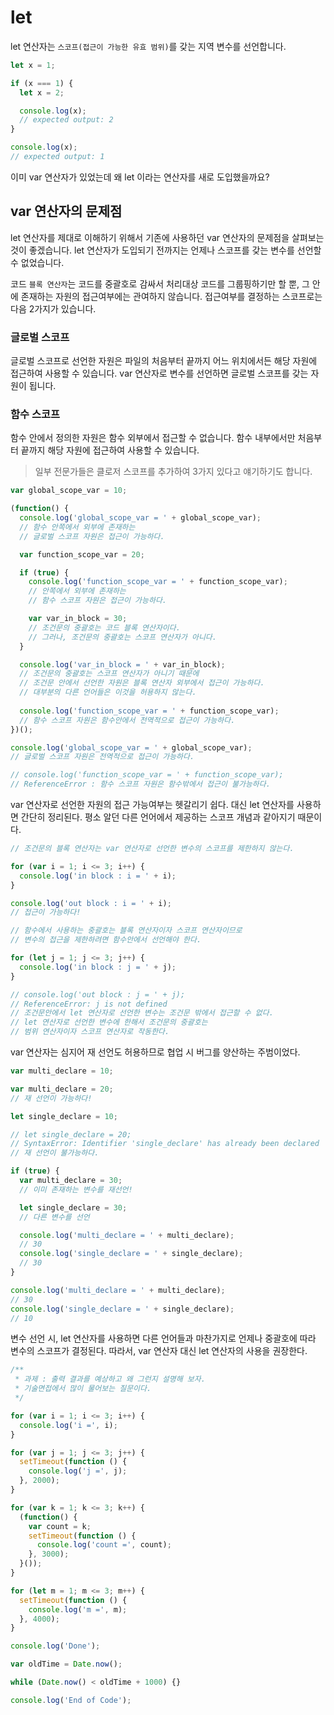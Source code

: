# let

let 연산자는 `스코프(접근이 가능한 유효 범위)`를 갖는 지역 변수를 선언합니다. 

```JavaScript
let x = 1;

if (x === 1) {
  let x = 2;

  console.log(x);
  // expected output: 2
}

console.log(x);
// expected output: 1
```

이미 var 연산자가 있었는데 왜 let 이라는 연산자를 새로 도입했을까요?

## var 연산자의 문제점

let 연산자를 제대로 이해하기 위해서 기존에 사용하던 var 연산자의 문제점을 살펴보는 것이 좋겠습니다. let 연산자가 도입되기 전까지는 언제나 스코프를 갖는 변수를 선언할 수 없었습니다.

코드 `블록 연산자`는 코드를 중괄호로 감싸서 처리대상 코드를 그룹핑하기만 할 뿐, 그 안에 존재하는 자원의 접근여부에는 관여하지 않습니다. 접근여부를 결정하는 스코프로는 다음 2가지가 있습니다.

### 글로벌 스코프

글로벌 스코프로 선언한 자원은 파일의 처음부터 끝까지 어느 위치에서든 해당 자원에 접근하여 사용할 수 있습니다. var 연산자로 변수를 선언하면 글로벌 스코프를 갖는 자원이 됩니다.

### 함수 스코프

함수 안에서 정의한 자원은 함수 외부에서 접근할 수 없습니다. 함수 내부에서만 처음부터 끝까지 해당 자원에 접근하여 사용할 수 있습니다.

> 일부 전문가들은 클로저 스코프를 추가하여 3가지 있다고 얘기하기도 합니다.

```JavaScript
var global_scope_var = 10;

(function() {
  console.log('global_scope_var = ' + global_scope_var);
  // 함수 안쪽에서 외부에 존재하는 
  // 글로벌 스코프 자원은 접근이 가능하다.

  var function_scope_var = 20;

  if (true) {
    console.log('function_scope_var = ' + function_scope_var);
    // 안쪽에서 외부에 존재하는 
    // 함수 스코프 자원은 접근이 가능하다.

    var var_in_block = 30;
    // 조건문의 중괄호는 코드 블록 연산자이다.
    // 그러나, 조건문의 중괄호는 스코프 연산자가 아니다.
  }

  console.log('var_in_block = ' + var_in_block);
  // 조건문의 중괄호는 스코프 연산자가 아니기 때문에
  // 조건문 안에서 선언한 자원은 블록 연산자 외부에서 접근이 가능하다.
  // 대부분의 다른 언어들은 이것을 허용하지 않는다.
  
  console.log('function_scope_var = ' + function_scope_var);
  // 함수 스코프 자원은 함수안에서 전역적으로 접근이 가능하다.
})();

console.log('global_scope_var = ' + global_scope_var);
// 글로벌 스코프 자원은 전역적으로 접근이 가능하다.

// console.log('function_scope_var = ' + function_scope_var);
// ReferenceError : 함수 스코프 자원은 함수밖에서 접근이 불가능하다.
```

var 연산자로 선언한 자원의 접근 가능여부는 헷갈리기 쉽다. 대신 let 연산자를 사용하면 간단히 정리된다. 평소 알던 다른 언어에서 제공하는 스코프 개념과 같아지기 때문이다.

```JavaScript
// 조건문의 블록 연산자는 var 연산자로 선언한 변수의 스코프를 제한하지 않는다.

for (var i = 1; i <= 3; i++) {
  console.log('in block : i = ' + i);
}

console.log('out block : i = ' + i); 
// 접근이 가능하다!

// 함수에서 사용하는 중괄호는 블록 연산자이자 스코프 연산자이므로
// 변수의 접근을 제한하려면 함수안에서 선언해야 한다.

for (let j = 1; j <= 3; j++) {
  console.log('in block : j = ' + j);
}

// console.log('out block : j = ' + j); 
// ReferenceError: j is not defined
// 조건문안에서 let 연산자로 선언한 변수는 조건문 밖에서 접근할 수 없다.
// let 연산자로 선언한 변수에 한해서 조건문의 중괄호는 
// 범위 연산자이자 스코프 연산자로 작동한다.
```

var 연산자는 심지어 재 선언도 허용하므로 협업 시 버그를 양산하는 주범이었다.

```JavaScript
var multi_declare = 10;

var multi_declare = 20;
// 재 선언이 가능하다!

let single_declare = 10;

// let single_declare = 20;
// SyntaxError: Identifier 'single_declare' has already been declared
// 재 선언이 불가능하다.

if (true) {
  var multi_declare = 30;
  // 이미 존재하는 변수를 재선언!

  let single_declare = 30;
  // 다른 변수를 선언

  console.log('multi_declare = ' + multi_declare);
  // 30
  console.log('single_declare = ' + single_declare);
  // 30
}

console.log('multi_declare = ' + multi_declare);
// 30
console.log('single_declare = ' + single_declare);
// 10
```

변수 선언 시, let 연산자를 사용하면 다른 언어들과 마찬가지로 언제나 중괄호에 따라 변수의 스코프가 결정된다. 따라서, var 연산자 대신 let 연산자의 사용을 권장한다.

```JavaScript
/**
 * 과제 : 출력 결과를 예상하고 왜 그런지 설명해 보자.
 * 기술면접에서 많이 물어보는 질문이다.
 */

for (var i = 1; i <= 3; i++) {
  console.log('i =', i);
}

for (var j = 1; j <= 3; j++) {
  setTimeout(function () {
    console.log('j =', j);
  }, 2000);
}

for (var k = 1; k <= 3; k++) {
  (function() {
    var count = k;
    setTimeout(function () {
      console.log('count =', count);
    }, 3000);
  }());
}

for (let m = 1; m <= 3; m++) {
  setTimeout(function () {
    console.log('m =', m);
  }, 4000);
}

console.log('Done');

var oldTime = Date.now();

while (Date.now() < oldTime + 1000) {}

console.log('End of Code');
```
